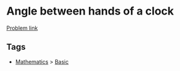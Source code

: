 # Angle between hands of a clock

[Problem link](https://leetcode.com/problems/angle-between-hands-of-a-clock)

## Tags

* [Mathematics](/README.md#Mathematics) > [Basic](/README.md#Mathematics-Basic)
